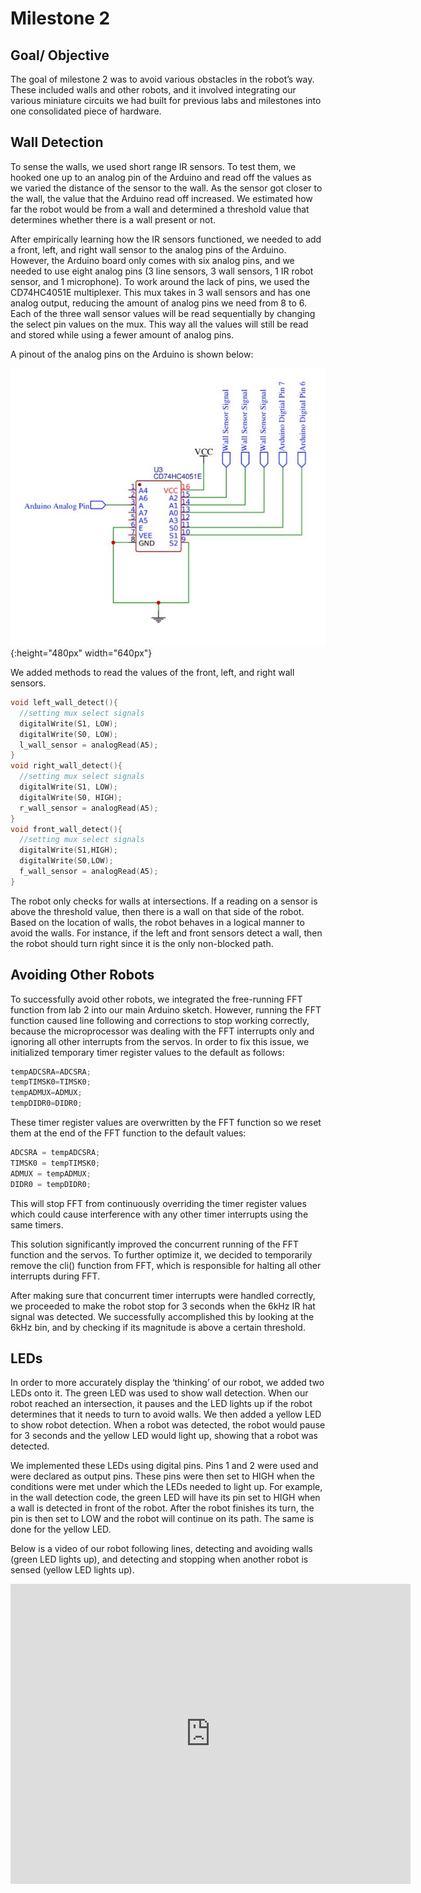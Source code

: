 # Milestone 2

## Goal/ Objective

The goal of milestone 2 was to avoid various obstacles in the robot’s way. These included walls and other robots, and it involved integrating our various miniature circuits we had built for previous labs and milestones into one consolidated piece of hardware.

## Wall Detection

To sense the walls, we used short range IR sensors. To test them, we hooked one up to an analog pin of the Arduino and read off the values as we varied the distance of the sensor to the wall. As the sensor got closer to the wall, the value that the Arduino read off increased. We estimated how far the robot would be from a wall and determined a threshold value that determines whether there is a wall present or not.

After empirically learning how the IR sensors functioned, we needed to add a front, left, and right wall sensor to the analog pins of the Arduino. However, the Arduino board only comes with six analog pins, and we needed to use eight analog pins (3 line sensors, 3 wall sensors, 1 IR robot sensor, and 1 microphone). To work around the lack of pins, we used the CD74HC4051E multiplexer. This mux takes in 3 wall sensors and has one analog output, reducing the amount of analog pins we need from 8 to 6. Each of the three wall sensor values will be read sequentially by changing the select pin values on the mux. This way all the values will still be read and stored while using a fewer amount of analog pins.

A pinout of the analog pins on the Arduino is shown below:

![](images/analogPinPinout.JPG){:height="480px" width="640px"}

We added methods to read the values of the front, left, and right wall sensors. 

```cpp
void left_wall_detect(){
  //setting mux select signals
  digitalWrite(S1, LOW);
  digitalWrite(S0, LOW);
  l_wall_sensor = analogRead(A5);
}
void right_wall_detect(){
  //setting mux select signals
  digitalWrite(S1, LOW);
  digitalWrite(S0, HIGH);
  r_wall_sensor = analogRead(A5);
}
void front_wall_detect(){
  //setting mux select signals
  digitalWrite(S1,HIGH);
  digitalWrite(S0,LOW);
  f_wall_sensor = analogRead(A5);
}
```

The robot only checks for walls at intersections. If a reading on a sensor is above the threshold value, then there is a wall on that side of the robot. Based on the location of walls, the robot behaves in a logical manner to avoid the walls. For instance, if the left and front sensors detect a wall, then the robot should turn right since it is the only non-blocked path.

## Avoiding Other Robots

To successfully avoid other robots, we integrated the free-running FFT function from lab 2 into our main Arduino sketch. However, running the FFT function caused line following and corrections to stop working correctly, because the microprocessor was dealing with the FFT interrupts only and ignoring all other interrupts from the servos. In order to fix this issue, we initialized temporary timer register values to the default as follows:

```cpp
tempADCSRA=ADCSRA;
tempTIMSK0=TIMSK0;
tempADMUX=ADMUX;
tempDIDR0=DIDR0; 
```

These timer register values are overwritten by the FFT function so we reset them at the end of the FFT function to the default values:

```cpp
ADCSRA = tempADCSRA;
TIMSK0 = tempTIMSK0; 
ADMUX = tempADMUX; 
DIDR0 = tempDIDR0;
```

This will stop FFT from continuously overriding the timer register values which could cause interference with any other timer interrupts using the same timers.

This solution significantly improved the concurrent running of the FFT function and the servos. To further optimize it, we decided to temporarily remove the cli() function from FFT, which is responsible for halting all other interrupts during FFT. 

After making sure that concurrent timer interrupts were handled correctly, we proceeded to make the robot stop for 3 seconds when the 6kHz IR hat signal was detected. We successfully accomplished this by looking at the 6kHz bin, and by checking if its magnitude is above a certain threshold.

## LEDs

In order to more accurately display the ‘thinking’ of our robot, we added two LEDs onto it. The green LED  was used to show wall detection. When our robot reached an intersection, it pauses and the LED lights up if the robot determines that it needs to turn to avoid walls. We then added a yellow LED to show robot detection. When a robot was detected, the robot would pause for 3 seconds and the yellow LED would light up, showing that a robot was detected. 

We implemented these LEDs using digital pins. Pins 1 and 2 were used and were declared as output pins. These pins were then set to HIGH when the conditions were met under which the LEDs needed to light up. For example, in the wall detection code, the green LED will have its pin set to HIGH when a wall is detected in front of the robot. After the robot finishes its turn, the pin is then set to LOW and the robot will continue on its path. The same is done for the yellow LED.

Below is a video of our robot following lines, detecting and avoiding walls (green LED lights up), and detecting and stopping when another robot is sensed (yellow LED lights up).

<iframe width="640" height="480" src="https://www.youtube.com/embed/38paRM8Y0Mg" frameborder="0" allowfullscreen></iframe>